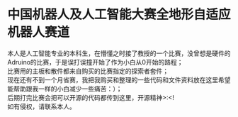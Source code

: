 # 中国机器人及人工智能大赛全地形自适应机器人赛道

本人是人工智能专业的本科生，在懵懂之时接了教授的一个比赛，没曾想是硬件的Adruino的比赛，于是误打误撞开始了作为小白从0开始的路程；  
比赛用的主板和散件都来自购买的比赛指定的探索者套件；  
现在还有不到一个月省赛，我把我购买和整理的一些代码和文件资料放在这里希望能帮助跟我一样的小白减少一些痛苦：）；  
后期打完比赛会把可以开源的代码都传到这里，开源精神>:<!  
如有侵权，请联系本人。  
